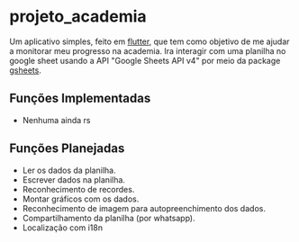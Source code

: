 # projeto_academia

Um aplicativo simples, feito em [flutter](https://flutter.dev/), que tem como objetivo de me ajudar a monitorar meu progresso na academia. Ira interagir com uma planilha no google sheet usando a API "Google Sheets API v4" por meio da package [gsheets](https://pub.dev/packages/gsheets).

## Funções Implementadas
- Nenhuma ainda rs

## Funções Planejadas
- Ler os dados da planilha.
- Escrever dados na planilha.
- Reconhecimento de recordes.
- Montar gráficos com os dados.
- Reconhecimento de imagem para autopreenchimento dos dados.
- Compartilhamento da planilha (por whatsapp).
- Localização com i18n
